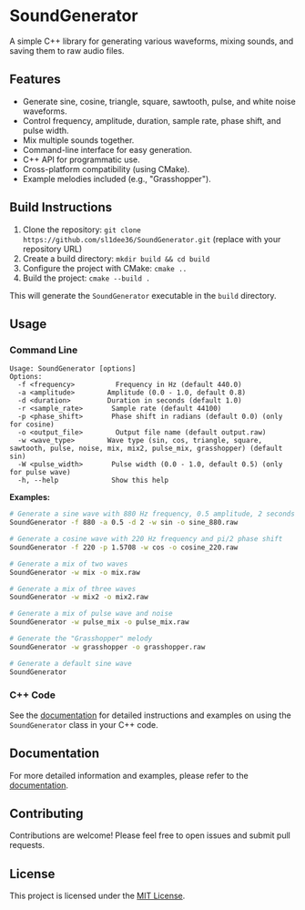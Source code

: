 # SoundGenerator

A simple C++ library for generating various waveforms, mixing sounds, and saving them to raw audio files.

## Features

* Generate sine, cosine, triangle, square, sawtooth, pulse, and white noise waveforms.
* Control frequency, amplitude, duration, sample rate, phase shift, and pulse width.
* Mix multiple sounds together.
* Command-line interface for easy generation.
* C++ API for programmatic use.
* Cross-platform compatibility (using CMake).
* Example melodies included (e.g., "Grasshopper").

## Build Instructions

1. Clone the repository: `git clone https://github.com/sl1dee36/SoundGenerator.git` (replace with your repository URL)
2. Create a build directory: `mkdir build && cd build`
3. Configure the project with CMake: `cmake ..`
4. Build the project: `cmake --build .`

This will generate the `SoundGenerator` executable in the `build` directory.


## Usage

### Command Line

```
Usage: SoundGenerator [options]
Options:
  -f <frequency>          Frequency in Hz (default 440.0)
  -a <amplitude>        Amplitude (0.0 - 1.0, default 0.8)
  -d <duration>         Duration in seconds (default 1.0)
  -r <sample_rate>       Sample rate (default 44100)
  -p <phase_shift>       Phase shift in radians (default 0.0) (only for cosine)
  -o <output_file>        Output file name (default output.raw)
  -w <wave_type>        Wave type (sin, cos, triangle, square, sawtooth, pulse, noise, mix, mix2, pulse_mix, grasshopper) (default sin)
  -W <pulse_width>       Pulse width (0.0 - 1.0, default 0.5) (only for pulse wave)
  -h, --help             Show this help
```

**Examples:**

```bash
# Generate a sine wave with 880 Hz frequency, 0.5 amplitude, 2 seconds duration
SoundGenerator -f 880 -a 0.5 -d 2 -w sin -o sine_880.raw

# Generate a cosine wave with 220 Hz frequency and pi/2 phase shift
SoundGenerator -f 220 -p 1.5708 -w cos -o cosine_220.raw

# Generate a mix of two waves
SoundGenerator -w mix -o mix.raw

# Generate a mix of three waves
SoundGenerator -w mix2 -o mix2.raw

# Generate a mix of pulse wave and noise
SoundGenerator -w pulse_mix -o pulse_mix.raw

# Generate the "Grasshopper" melody
SoundGenerator -w grasshopper -o grasshopper.raw

# Generate a default sine wave
SoundGenerator 
```

### C++ Code

See the [documentation](docs/index.md) for detailed instructions and examples on using the `SoundGenerator` class in your C++ code.


## Documentation
For more detailed information and examples, please refer to the [documentation](docs/index.md).


## Contributing
Contributions are welcome! Please feel free to open issues and submit pull requests.

## License
This project is licensed under the [MIT License](LICENSE).
